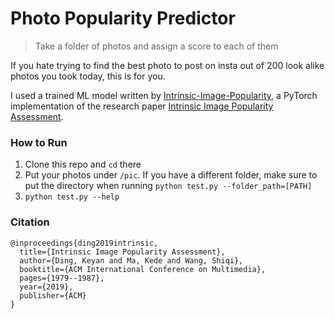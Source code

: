 # Photo Popularity Predictor

> Take a folder of photos and assign a score to each of them

If you hate trying to find the best photo to post on insta out of 200 look alike photos you took today, this is for you.

I used a trained ML model written by [Intrinsic-Image-Popularity](https://github.com/dingkeyan93/Intrinsic-Image-Popularity), a PyTorch implementation of the research paper [Intrinsic Image Popularity Assessment](https://arxiv.org/abs/1907.01985).

### How to Run

1. Clone this repo and `cd` there
2. Put your photos under `/pic`. If you have a different folder, make sure to put the directory when running `python test.py --folder_path=[PATH]`
3. `python test.py --help`

### Citation

```
@inproceedings{ding2019intrinsic,
  title={Intrinsic Image Popularity Assessment},
  author={Ding, Keyan and Ma, Kede and Wang, Shiqi},
  booktitle={ACM International Conference on Multimedia},
  pages={1979--1987},
  year={2019},
  publisher={ACM}
}
```
